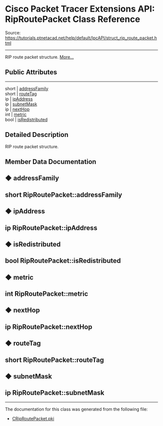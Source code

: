 # Cisco Packet Tracer Extensions API: RipRoutePacket Class Reference

Source: https://tutorials.ptnetacad.net/help/default/IpcAPI/struct_rip_route_packet.html

---

RIP route packet structure. [More...](struct_rip_route_packet.html#details)

##  Public Attributes  
  
---  
short | [addressFamily](struct_rip_route_packet.html#a56682f4c90e42cb484f7c58bbf381357)  
short | [routeTag](struct_rip_route_packet.html#ad466db3490c6da21ef2790f0742e3277)  
ip | [ipAddress](struct_rip_route_packet.html#a9cdc7ad0e0081cf205ef1dbf0dd0c05d)  
ip | [subnetMask](struct_rip_route_packet.html#aca68c367fead99cc764604e86ece60bb)  
ip | [nextHop](struct_rip_route_packet.html#a34f1ef19ad6276093f66dcec4ff16d0e)  
int | [metric](struct_rip_route_packet.html#a48e3a35c937122628ddf27ce4efcf77f)  
bool | [isRedistributed](struct_rip_route_packet.html#a4688538995d4d18288cd389ef9282526)  
  
## Detailed Description

RIP route packet structure. 

## Member Data Documentation

## ◆ addressFamily

short RipRoutePacket::addressFamily  
---  
  
## ◆ ipAddress

ip RipRoutePacket::ipAddress  
---  
  
## ◆ isRedistributed

bool RipRoutePacket::isRedistributed  
---  
  
## ◆ metric

int RipRoutePacket::metric  
---  
  
## ◆ nextHop

ip RipRoutePacket::nextHop  
---  
  
## ◆ routeTag

short RipRoutePacket::routeTag  
---  
  
## ◆ subnetMask

ip RipRoutePacket::subnetMask  
---  
  
* * *

The documentation for this class was generated from the following file:

  * [CRipRoutePacket.pki](_c_rip_route_packet_8pki.html)


